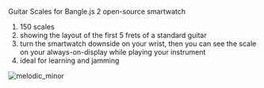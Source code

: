 Guitar Scales for Bangle.js 2 open-source smartwatch

1. 150 scales
2. showing the layout of the first 5 frets of a standard guitar
3. turn the smartwatch downside on your wrist, then you can see the scale on your always-on-display while playing your instrument
4. ideal for learning and jamming


![melodic_minor](https://github.com/cck33/guitar_scales/assets/129909821/02dbd5bd-d557-41b4-a2b6-96c566993da4)
